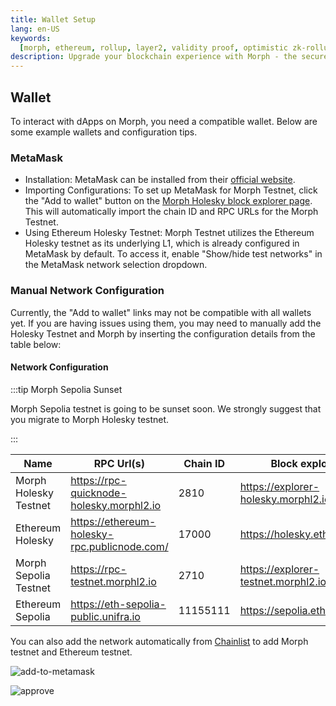 ```yaml
---
title: Wallet Setup
lang: en-US
keywords:
  [morph, ethereum, rollup, layer2, validity proof, optimistic zk-rollup]
description: Upgrade your blockchain experience with Morph - the secure, decentralized, cost-efficient, and high-performing optimistic zk-rollup solution. Try it now!
---
```


## Wallet

To interact with dApps on Morph, you need a compatible wallet. Below are some example wallets and configuration tips.

<!--
### Bitget Wallet

TBD
-->

### MetaMask

- Installation: MetaMask can be installed from their [official website](https://metamask.io/download/).
- Importing Configurations: To set up MetaMask for Morph Testnet, click the "Add to wallet" button on the [Morph Holesky block explorer page](https://explorer-holesky.morphl2.io/). This will automatically import the chain ID and RPC URLs for the Morph Testnet.
- Using Ethereum Holesky Testnet: Morph Testnet utilizes the Ethereum Holesky testnet as its underlying L1, which is already configured in MetaMask by default. To access it, enable "Show/hide test networks" in the MetaMask network selection dropdown.

### Manual Network Configuration

Currently, the "Add to wallet" links may not be compatible with all wallets yet. If you are having issues using them, you may need to manually add the Holesky Testnet and Morph by inserting the configuration details from the table below:

#### Network Configuration

:::tip Morph Sepolia Sunset

Morph Sepolia testnet is going to be sunset soon. We strongly suggest that you migrate to Morph Holesky testnet.

:::

| Name                  | RPC Url(s)                                   | Chain ID | Block explorer                      | Symbol |
| --------------------- | -------------------------------------------- | -------- | ----------------------------------- | ------ |
| Morph Holesky Testnet | https://rpc-quicknode-holesky.morphl2.io     | 2810     | https://explorer-holesky.morphl2.io | ETH    |
| Ethereum Holesky      | https://ethereum-holesky-rpc.publicnode.com/ | 17000    | https://holesky.etherscan.io        | ETH    |
| Morph Sepolia Testnet | https://rpc-testnet.morphl2.io               | 2710     | https://explorer-testnet.morphl2.io | ETH    |
| Ethereum Sepolia      | https://eth-sepolia-public.unifra.io         | 11155111 | https://sepolia.etherscan.io        | ETH    |

You can also add the network automatically from [Chainlist](https://chainlist.org/?chain=11155111&search=morph&testnets=true) to add Morph testnet and Ethereum testnet.

![add-to-metamask](https://github.com/user-attachments/assets/c1429d43-a6b6-43c4-9466-f9c6a7a9e2a6)

![approve](https://github.com/user-attachments/assets/97b5b4d6-e78e-41dd-bbc6-716faacaa77e)
